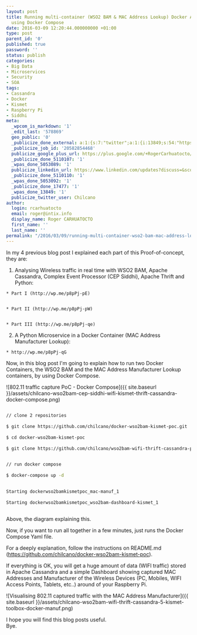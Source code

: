 ```yaml
---
layout: post
title: Running multi-container (WSO2 BAM & MAC Address Lookup) Docker Application
  using Docker Compose
date: 2016-03-09 12:20:44.000000000 +01:00
type: post
parent_id: '0'
published: true
password: ''
status: publish
categories:
- Big Data
- Microservices
- Security
- SOA
tags:
- Cassandra
- Docker
- Kismet
- Raspberry Pi
- Siddhi
meta:
  _wpcom_is_markdown: '1'
  _edit_last: '578869'
  geo_public: '0'
  _publicize_done_external: a:1:{s:7:"twitter";a:1:{i:13849;s:54:"https://twitter.com/Chilcano/status/707526614393819137";}}
  _publicize_job_id: '20582854468'
  publicize_google_plus_url: https://plus.google.com/+RogerCarhuatocto/posts/6EzUi8agm1p
  _publicize_done_5110107: '1'
  _wpas_done_5053089: '1'
  publicize_linkedin_url: https://www.linkedin.com/updates?discuss=&scope=6985267&stype=M&topic=6113292237578268672&type=U&a=AS8b
  _publicize_done_5110110: '1'
  _wpas_done_5053092: '1'
  _publicize_done_17477: '1'
  _wpas_done_13849: '1'
  publicize_twitter_user: Chilcano
author:
  login: rcarhuatocto
  email: roger@intix.info
  display_name: Roger CARHUATOCTO
  first_name: ''
  last_name: ''
permalink: "/2016/03/09/running-multi-container-wso2-bam-mac-address-lookup-docker-application-using-docker-compose/"
---
```

In my 4 previous blog post I explained each part of this Proof-of-concept, they are:

  
  

  1. Analysing Wireless traffic in real time with WSO2 BAM, Apache Cassandra, Complex Event Processor (CEP Siddhi), Apache Thrift and Python:  
  

    * Part I (http://wp.me/p8pPj-pE)
  

    * Part II (http://wp.me/p8pPj-pW)
  

    * Part III (http://wp.me/p8pPj-qe)
  
  

  

  2. A Python Microservice in a Docker Container (MAC Address Manufacturer Lookup):  
  

    * http://wp.me/p8pPj-qG
  
  

  

  
Now, in this blog post I'm going to explain how to run two Docker Containers, the WSO2 BAM and the MAC Address Manufacturer Lookup containers, by using Docker Compose.  
  
![802.11 traffic capture PoC - Docker Compose]({{ site.baseurl }}/assets/chilcano-wso2bam-cep-siddhi-wifi-kismet-thrift-cassandra-docker-compose.png)

  
<!-- more -->

  
```sh  
  
// clone 2 repositories  
  
$ git clone https://github.com/chilcano/docker-wso2bam-kismet-poc.git  
  
$ cd docker-wso2bam-kismet-poc  
  
$ git clone https://github.com/chilcano/wso2bam-wifi-thrift-cassandra-poc.git

  
// run docker compose  
  
$ docker-compose up -d

  
Starting dockerwso2bamkismetpoc_mac-manuf_1  
  
Starting dockerwso2bamkismetpoc_wso2bam-dashboard-kismet_1  
  
```

  
Above, the diagram explaining this.

  
Now, if you want to run all together in a few minutes, just runs the Docker Compose Yaml file.  
  
For a deeply explanation, follow the instructions on README.md (https://github.com/chilcano/docker-wso2bam-kismet-poc).

  
If everything is OK, you will get a huge amount of data (WIFI traffic) stored in Apache Cassandra and a simple Dashboard showing captured MAC Addresses and Manufacturer of the Wireless Devices (PC, Mobiles, WIFI Access Points, Tablets, etc..) around of your Raspberry Pi.

  
![Visualising 802.11 captured traffic with the MAC Address Manufacturer]({{ site.baseurl }}/assets/chilcano-wso2bam-wifi-thrift-cassandra-5-kismet-toolbox-docker-manuf.png)

I hope you will find this blog posts useful.  
Bye.
